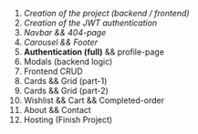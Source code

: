 1. *Creation of the project (backend / frontend)*
2. *Creation of the JWT authentication*
3. *Navbar && 404-page*
4. *Carousel && Footer*
5. **Authentication (full)** && profile-page
6. Modals (backend logic)
7. Frontend CRUD
8. Cards && Grid (part-1)
9. Cards && Grid (part-2)
10. Wishlist && Cart && Completed-order
11. About && Contact
12. Hosting (Finish Project)